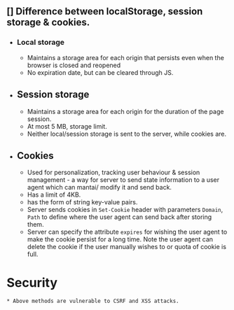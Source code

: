 ## [] Difference between localStorage, session storage & cookies.

* ### Local storage
	* Maintains a storage area for each origin that persists even when the browser is closed and reopened
	* No expiration date, but can be cleared through JS.
* ## Session storage
	* Maintains a storage area for each origin for the duration of the page session.
	* At most 5 MB, storage limit.
    * Neither local/session storage is sent to the server, while cookies are.

* ## Cookies
    * Used for personalization, tracking user behaviour & session management - a way for server to send state information to a user agent which can mantai/ modify it and send back.
    * Has a limit of 4KB.
    * has the form of string key-value pairs.
    * Server sends cookies in `Set-Cookie` header with parameters `Domain`, `Path` to define where the user agent can send back after storing them.
    * Server can specify the attribute `expires` for wishing the user agent to make the cookie persist for a long time. Note the user agent can delete the cookie if the user manually wishes to or quota of cookie is full.


# Security
    * Above methods are vulnerable to CSRF and XSS attacks. 